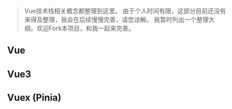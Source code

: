 > Vue技术栈相关概念都整理到这里。
> 由于个人时间有限，这部分目前还没有来得及整理，我会在后续慢慢完善，请您谅解。
> 我暂时列出一个整理大纲。欢迎Fork本项目，和我一起来完善。

## Vue

## Vue3

## Vuex (Pinia)
